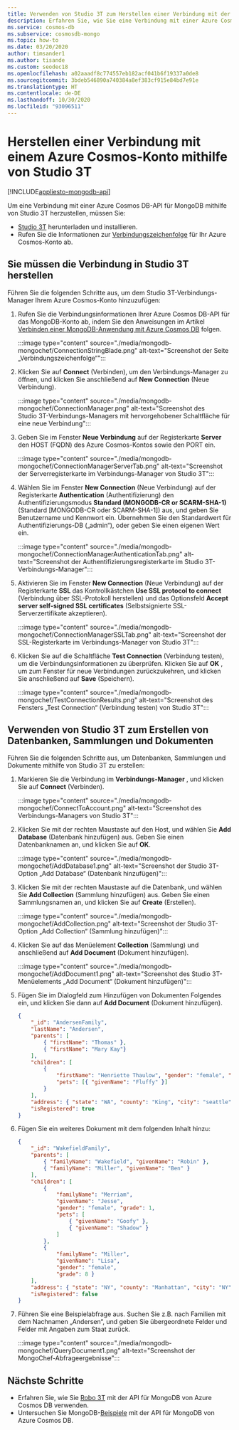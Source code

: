 ```yaml
---
title: Verwenden von Studio 3T zum Herstellen einer Verbindung mit der API für MongoDB von Azure Cosmos DB
description: Erfahren Sie, wie Sie eine Verbindung mit einer Azure Cosmos DB-API für MongoDB mithilfe von Studio 3T herstellen.
ms.service: cosmos-db
ms.subservice: cosmosdb-mongo
ms.topic: how-to
ms.date: 03/20/2020
author: timsander1
ms.author: tisande
ms.custom: seodec18
ms.openlocfilehash: a02aaadf8c774557eb182acf041b6f19337a0de8
ms.sourcegitcommit: 3bdeb546890a740384a8ef383cf915e84bd7e91e
ms.translationtype: HT
ms.contentlocale: de-DE
ms.lasthandoff: 10/30/2020
ms.locfileid: "93096511"
---
```

# <a name="connect-to-an-azure-cosmos-account-using-studio-3t"></a>Herstellen einer Verbindung mit einem Azure Cosmos-Konto mithilfe von Studio 3T
[!INCLUDE[appliesto-mongodb-api](includes/appliesto-mongodb-api.md)]

Um eine Verbindung mit einer Azure Cosmos DB-API für MongoDB mithilfe von Studio 3T herzustellen, müssen Sie:

* [Studio 3T](https://studio3t.com/) herunterladen und installieren.
* Rufen Sie die Informationen zur [Verbindungszeichenfolge](connect-mongodb-account.md) für Ihr Azure Cosmos-Konto ab.

## <a name="create-the-connection-in-studio-3t"></a>Sie müssen die Verbindung in Studio 3T herstellen

Führen Sie die folgenden Schritte aus, um dem Studio 3T-Verbindungs-Manager Ihrem Azure Cosmos-Konto hinzuzufügen:

1. Rufen Sie die Verbindungsinformationen Ihrer Azure Cosmos DB-API für das MongoDB-Konto ab, indem Sie den Anweisungen im Artikel [Verbinden einer MongoDB-Anwendung mit Azure Cosmos DB](connect-mongodb-account.md) folgen.

    :::image type="content" source="./media/mongodb-mongochef/ConnectionStringBlade.png" alt-text="Screenshot der Seite „Verbindungszeichenfolge“":::

2. Klicken Sie auf **Connect** (Verbinden), um den Verbindungs-Manager zu öffnen, und klicken Sie anschließend auf **New Connection** (Neue Verbindung).

    :::image type="content" source="./media/mongodb-mongochef/ConnectionManager.png" alt-text="Screenshot des Studio 3T-Verbindungs-Managers mit hervorgehobener Schaltfläche für eine neue Verbindung":::
3. Geben Sie im Fenster **Neue Verbindung** auf der Registerkarte **Server** den HOST (FQDN) des Azure Cosmos-Kontos sowie den PORT ein.

    :::image type="content" source="./media/mongodb-mongochef/ConnectionManagerServerTab.png" alt-text="Screenshot der Serverregisterkarte im Verbindungs-Manager von Studio 3T":::
4. Wählen Sie im Fenster **New Connection** (Neue Verbindung) auf der Registerkarte **Authentication** (Authentifizierung) den Authentifizierungsmodus **Standard (MONGODB-CR or SCARM-SHA-1)** (Standard [MONGODB-CR oder SCARM-SHA-1]) aus, und geben Sie Benutzername und Kennwort ein.  Übernehmen Sie den Standardwert für Authentifizierungs-DB („admin“), oder geben Sie einen eigenen Wert ein.

    :::image type="content" source="./media/mongodb-mongochef/ConnectionManagerAuthenticationTab.png" alt-text="Screenshot der Authentifizierungsregisterkarte im Studio 3T-Verbindungs-Manager":::
5. Aktivieren Sie im Fenster **New Connection** (Neue Verbindung) auf der Registerkarte **SSL** das Kontrollkästchen **Use SSL protocol to connect** (Verbindung über SSL-Protokoll herstellen) und das Optionsfeld **Accept server self-signed SSL certificates** (Selbstsignierte SSL-Serverzertifikate akzeptieren).

    :::image type="content" source="./media/mongodb-mongochef/ConnectionManagerSSLTab.png" alt-text="Screenshot der SSL-Registerkarte im Verbindungs-Manager von Studio 3T":::
6. Klicken Sie auf die Schaltfläche **Test Connection** (Verbindung testen), um die Verbindungsinformationen zu überprüfen. Klicken Sie auf **OK** , um zum Fenster für neue Verbindungen zurückzukehren, und klicken Sie anschließend auf **Save** (Speichern).

    :::image type="content" source="./media/mongodb-mongochef/TestConnectionResults.png" alt-text="Screenshot des Fensters „Test Connection“ (Verbindung testen) von Studio 3T":::

## <a name="use-studio-3t-to-create-a-database-collection-and-documents"></a>Verwenden von Studio 3T zum Erstellen von Datenbanken, Sammlungen und Dokumenten
Führen Sie die folgenden Schritte aus, um Datenbanken, Sammlungen und Dokumente mithilfe von Studio 3T zu erstellen:

1. Markieren Sie die Verbindung im **Verbindungs-Manager** , und klicken Sie auf **Connect** (Verbinden).

    :::image type="content" source="./media/mongodb-mongochef/ConnectToAccount.png" alt-text="Screenshot des Verbindungs-Managers von Studio 3T":::
2. Klicken Sie mit der rechten Maustaste auf den Host, und wählen Sie **Add Database** (Datenbank hinzufügen) aus.  Geben Sie einen Datenbanknamen an, und klicken Sie auf **OK**.

    :::image type="content" source="./media/mongodb-mongochef/AddDatabase1.png" alt-text="Screenshot der Studio 3T-Option „Add Database“ (Datenbank hinzufügen)":::
3. Klicken Sie mit der rechten Maustaste auf die Datenbank, und wählen Sie **Add Collection** (Sammlung hinzufügen) aus.  Geben Sie einen Sammlungsnamen an, und klicken Sie auf **Create** (Erstellen).

    :::image type="content" source="./media/mongodb-mongochef/AddCollection.png" alt-text="Screenshot der Studio 3T-Option „Add Collection“ (Sammlung hinzufügen)":::
4. Klicken Sie auf das Menüelement **Collection** (Sammlung) und anschließend auf **Add Document** (Dokument hinzufügen).

    :::image type="content" source="./media/mongodb-mongochef/AddDocument1.png" alt-text="Screenshot des Studio 3T-Menüelements „Add Document“ (Dokument hinzufügen)":::
5. Fügen Sie im Dialogfeld zum Hinzufügen von Dokumenten Folgendes ein, und klicken Sie dann auf **Add Document** (Dokument hinzufügen).

    ```json
    {
        "_id": "AndersenFamily",
        "lastName": "Andersen",
        "parents": [
            { "firstName": "Thomas" },
            { "firstName": "Mary Kay"}
        ],
        "children": [
            {
                "firstName": "Henriette Thaulow", "gender": "female", "grade": 5,
                "pets": [{ "givenName": "Fluffy" }]
            }
        ],
        "address": { "state": "WA", "county": "King", "city": "seattle" },
        "isRegistered": true
    }
    ```
    
6. Fügen Sie ein weiteres Dokument mit dem folgenden Inhalt hinzu:

    ```json
    {
        "_id": "WakefieldFamily",
        "parents": [
            { "familyName": "Wakefield", "givenName": "Robin" },
            { "familyName": "Miller", "givenName": "Ben" }
        ],
        "children": [
            {
                "familyName": "Merriam",
                "givenName": "Jesse",
                "gender": "female", "grade": 1,
                "pets": [
                    { "givenName": "Goofy" },
                    { "givenName": "Shadow" }
                ]
            },
            {
                "familyName": "Miller",
                "givenName": "Lisa",
                "gender": "female",
                "grade": 8 }
        ],
        "address": { "state": "NY", "county": "Manhattan", "city": "NY" },
        "isRegistered": false
    }
    ```

7. Führen Sie eine Beispielabfrage aus. Suchen Sie z.B. nach Familien mit dem Nachnamen „Andersen“, und geben Sie übergeordnete Felder und Felder mit Angaben zum Staat zurück.

    :::image type="content" source="./media/mongodb-mongochef/QueryDocument1.png" alt-text="Screenshot der MongoChef-Abfrageergebnisse":::

## <a name="next-steps"></a>Nächste Schritte

- Erfahren Sie, wie Sie [Robo 3T](mongodb-robomongo.md) mit der API für MongoDB von Azure Cosmos DB verwenden.
- Untersuchen Sie MongoDB-[Beispiele](mongodb-samples.md) mit der API für MongoDB von Azure Cosmos DB.
